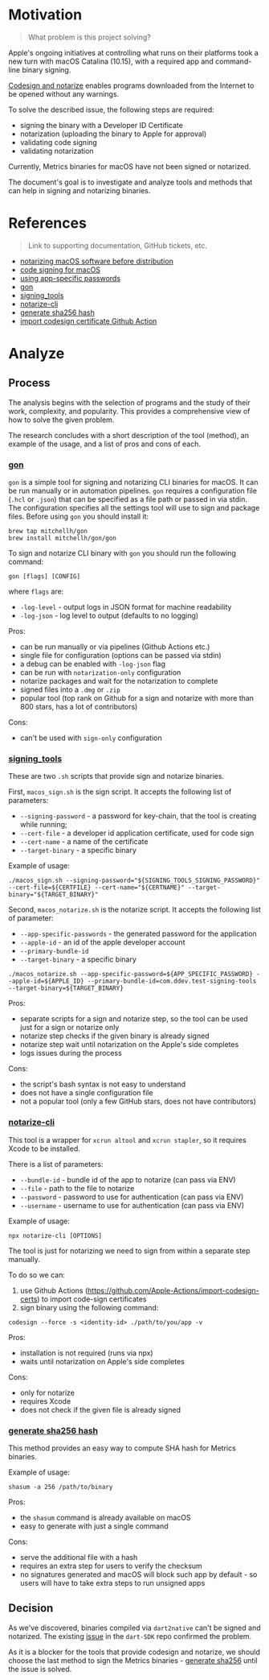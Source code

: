 # Motivation
> What problem is this project solving?

Apple's ongoing initiatives at controlling what runs on their platforms took a new turn with macOS Catalina (10.15), with a required app and command-line binary signing.

[Codesign and notarize](https://developer.apple.com/documentation/xcode/notarizing_macos_software_before_distribution) enables programs downloaded from the Internet to be opened without any warnings.

To solve the described issue, the following steps are required:
 - signing the binary with a Developer ID Certificate
 - notarization (uploading the binary to Apple for approval)
 - validating code signing
 - validating notarization

Currently, Metrics binaries for macOS have not been signed or notarized.

The document's goal is to investigate and analyze tools and methods that can help in signing and notarizing binaries.

# References
> Link to supporting documentation, GitHub tickets, etc.

- [notarizing macOS software before distribution](https://developer.apple.com/documentation/xcode/notarizing_macos_software_before_distribution)
- [code signing for macOS](https://wiki.freepascal.org/Code_Signing_for_macOS)
- [using app-specific passwords](https://support.apple.com/en-us/HT204397)
- [gon](https://github.com/mitchellh/gon)
- [signing_tools](https://github.com/drud/signing_tools)
- [notarize-cli](https://github.com/bacongravy/notarize-cli)
- [generate sha256 hash](https://ss64.com/osx/shasum.html)
- [import codesign certificate Github Action](https://github.com/Apple-Actions/import-codesign-certs)

# Analyze

## Process

The analysis begins with the selection of programs and the study of their work, complexity, and popularity. This provides a comprehensive view of how to solve the given problem.

The research concludes with a short description of the tool (method), an example of the usage, and a list of pros and cons of each.

### [gon](https://github.com/mitchellh/gon)

`gon` is a simple tool for signing and notarizing CLI binaries for macOS. It can be run manually or in automation pipelines. `gon` requires a configuration file (`.hcl` or `.json`) that can be specified as a file path or passed in via stdin. The configuration specifies all the settings tool will use to sign and package files.
Before using `gon` you should install it:

```
brew tap mitchellh/gon
brew install mitchellh/gon/gon
```

To sign and notarize CLI binary with `gon` you should run the following command:

```
gon [flags] [CONFIG]
```

where `flags` are:
 - `-log-level` - output logs in JSON format for machine readability
 - `-log-json` - log level to output (defaults to no logging) 

Pros: 
 - can be run manually or via pipelines (Github Actions etc.)
 - single file for configuration (options can be passed via stdin)
 - a debug can be enabled with `-log-json` flag
 - can be run with `notarization-only` configuration
 - notarize packages and wait for the notarization to complete
 - signed files into a `.dmg` or `.zip`
 - popular tool (top rank on Github for a sign and notarize with more than 800 stars, has a lot of contributors)

Cons:
 - can't be used with `sign-only` configuration

### [signing_tools](https://github.com/drud/signing_tools)

These are two `.sh` scripts that provide sign and notarize binaries.

First, `macos_sign.sh` is the sign script. It accepts the following list of parameters: 
 - `--signing-password` - a password for key-chain, that the tool is creating while running;
 - `--cert-file` - a developer id application certificate, used for code sign
 - `--cert-name` - a name of the certificate
 - `--target-binary` - a specific binary

Example of usage:

```
./macos_sign.sh --signing-password="${SIGNING_TOOLS_SIGNING_PASSWORD}" --cert-file=${CERTFILE} --cert-name="${CERTNAME}" --target-binary="${TARGET_BINARY}"
```

Second, `macos_notarize.sh` is the notarize script. It accepts the following list of parameter:
 - `--app-specific-passwords` - the generated password for the application
 - `--apple-id` - an id of the apple developer account
 - `--primary-bundle-id`
 - `--target-binary` - a specific binary

 ```
 ./macos_notarize.sh --app-specific-password=${APP_SPECIFIC_PASSWORD} --apple-id=${APPLE_ID} --primary-bundle-id=com.ddev.test-signing-tools --target-binary=${TARGET_BINARY}
 ```

Pros:
 - separate scripts for a sign and notarize step, so the tool can be used just for a sign or notarize only
 - notarize step checks if the given binary is already signed
 - notarize step wait until notarization on the Apple's side completes
 - logs issues during the process

Cons:
 - the script's bash syntax is not easy to understand
 - does not have a single configuration file
 - not a popular tool (only a few GitHub stars, does not have contributors)

### [notarize-cli](https://github.com/bacongravy/notarize-cli)

This tool is a wrapper for `xcrun altool` and `xcrun stapler`, so it requires Xcode to be installed.

There is a list of parameters:
 - `--bundle-id` - bundle id of the app to notarize (can pass via ENV)
 - `--file` - path to the file to notarize
 - `--password` - password to use for authentication (can pass via ENV)
 - `--username` - username to use for authentication (can pass via ENV)

Example of usage:

```
npx notarize-cli [OPTIONS]
```

The tool is just for notarizing we need to sign from within a separate step manually. 

To do so we can:
 1. use Github Actions (https://github.com/Apple-Actions/import-codesign-certs) to import code-sign certificates
 2. sign binary using the following command:
  
 ```
 codesign --force -s <identity-id> ./path/to/you/app -v
 ```

Pros:
 - installation is not required (runs via npx)
 - waits until notarization on Apple's side completes
 
Cons:
 - only for notarize
 - requires Xcode
 - does not check if the given file is already signed

### [generate sha256 hash](https://ss64.com/osx/shasum.html)

This method provides an easy way to compute SHA hash for Metrics binaries.

Example of usage:
 
```
shasum -a 256 /path/to/binary
```

Pros:
 - the `shasum` command is already available on macOS
 - easy to generate with just a single command

Cons:
 - serve the additional file with a hash
 - requires an extra step for users to verify the checksum
 - no signatures generated and macOS will block such app by default - so users will have to take extra steps to run unsigned apps

## Decision

As we've discovered, binaries compiled via `dart2native` can't be signed and notarized. The existing [issue](https://github.com/dart-lang/sdk/issues/39106) in the `dart-SDK` repo confirmed the problem.

As it is a blocker for the tools that provide codesign and notarize, we should choose the last method to sign the Metrics binaries - [generate sha256](#generate-sha256-hash) until the issue is solved.

